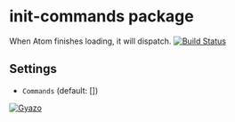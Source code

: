 # init-commands package

When Atom finishes loading, it will dispatch.
[![Build Status](https://travis-ci.org/aki77/atom-init-commands.svg)](https://travis-ci.org/aki77/atom-init-commands)

## Settings

* `Commands` (default: [])

[![Gyazo](http://i.gyazo.com/64c4647c3487c806063c2f6a3302243f.png)](http://gyazo.com/64c4647c3487c806063c2f6a3302243f)
